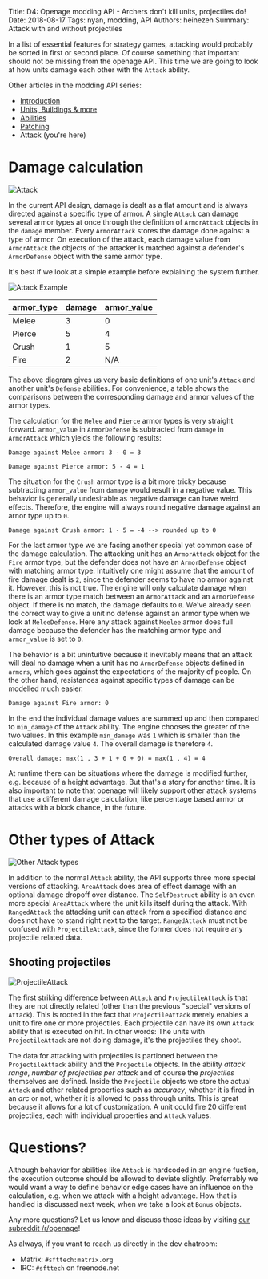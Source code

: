 Title: D4: Openage modding API - Archers don't kill units, projectiles do!
Date: 2018-08-17
Tags: nyan, modding, API
Authors: heinezen
Summary: Attack with and without projectiles

In a list of essential features for strategy games, attacking would probably be sorted in first or second place. Of course something that important should not be missing from the openage API. This time we are going to look at how units damage each other with the `Attack` ability.

Other articles in the modding API series:

* [Introduction]({filename}/blog/D0000-openage_mod_api_intro.md)
* [Units, Buildings & more]({filename}/blog/D0001-openage_mod_api_game_entity.md)
* [Abilities]({filename}/blog/D0002-openage_mod_api_ability.md)
* [Patching]({filename}/blog/D0003-openage_mod_api_patching.md)
* Attack (you're here)

# Damage calculation

![Attack]({filename}/images/D0004-attack-defense.png)

In the current API design, damage is dealt as a flat amount and is always directed against a specific type of armor. A single `Attack` can damage several armor types at once through the definition of `ArmorAttack` objects in the `damage` member. Every `ArmorAttack` stores the damage done against a type of armor. On execution of the attack, each damage value from `ArmorAttack` the objects of the attacker is matched against a defender's `ArmorDefense` object with the same armor type. 

It's best if we look at a simple example before explaining the system further.

![Attack Example]({filename}/images/D0004-attack-example.png)

**armor_type** | **damage** | **armor_value**
---------------|------------|----------------
Melee          | 3          | 0
Pierce         | 5          | 4
Crush          | 1          | 5
Fire           | 2          | N/A

The above diagram gives us very basic definitions of one unit's `Attack` and another unit's `Defense` abilities. For convenience, a table shows the comparisons between the corresponding damage and armor values of the armor types.

The calculation for the `Melee` and `Pierce` armor types is very straight forward. `armor_value` in `ArmorDefense` is subtracted from `damage` in `ArmorAttack` which yields the following results:

```
Damage against Melee armor: 3 - 0 = 3 
```

```
Damage against Pierce armor: 5 - 4 = 1
```

The situation for the `Crush` armor type is a bit more tricky because subtracting `armor_value` from `damage` would result in a negative value. This behavior is generally undesirable as negative damage can have weird effects. Therefore, the engine will always round negative damage against an arnor type up to `0`.

```
Damage against Crush armor: 1 - 5 = -4 --> rounded up to 0
```

For the last armor type we are facing another special yet common case of the damage calculation. The attacking unit has an `ArmorAttack` object for the `Fire` armor type, but the defender does not have an `ArmorDefense` object with matching armor type. Intuitively one might assume that the amount of fire damage dealt is `2`, since the defender seems to have no armor against it. However, this is not true. The engine will only calculate damage when there is an armor type match between an `ArmorAttack` and an `ArmorDefense` object. If there is no match, the damage defaults to `0`. We've already seen the correct way to give a unit no defense against an armor type when we look at `MeleeDefense`. Here any attack against `Meelee` armor does full damage because the defender has the matching armor type and `armor_value` is set to `0`.

The behavior is a bit unintuitive because it inevitably means that an attack will deal no damage when a unit has no `ArmorDefense` objects defined in `armors`, which goes against the expectations of the majority of people. On the other hand, resistances against specific types of damage can be modelled much easier.

```
Damage against Fire armor: 0
```

In the end the individual damage values are summed up and then compared to `min_damage` of the `Attack` ability. The engine chooses the greater of the two values. In this example `min_damage` was `1` which is smaller than the calculated damage value `4`. The overall damage is therefore `4`.

```
Overall damage: max(1 , 3 + 1 + 0 + 0) = max(1 , 4) = 4
```

At runtime there can be situations where the damage is modified further, e.g. because of a height advantage. But that's a story for another time. It is also important to note that openage will likely support other attack systems that use a different damage calculation, like percentage based armor or attacks with a block chance, in the future.

# Other types of Attack

![Other Attack types]({filename}/images/D0004-attack-special.png)

In addition to the normal `Attack` ability, the API supports three more special versions of attacking. `AreaAttack` does area of effect damage with an optional damage dropoff over distance. The `SelfDestruct` ability is an even more special `AreaAttack` where the unit kills itself during the attack. With `RangedAttack` the attacking unit can attack from a specified distance and does not have to stand right next to the target. `RangedAttack` must not be confused with `ProjectileAttack`, since the former does not require any projectile related data.

## Shooting projectiles

![ProjectileAttack]({filename}/images/D0004-attack-projectile.png)

The first striking difference between `Attack` and `ProjectileAttack` is that they are not directly related (other than the previous "special" versions of `Attack`). This is rooted in the fact that `ProjectileAttack` merely enables a unit to fire one or more projectiles. Each projectile can have its own `Attack` ability that is executed on hit. In other words: The units with `ProjectileAttack` are not doing damage, it's the projectiles they shoot.

The data for attacking with projectiles is partioned between the `ProjectileAttack` ability and the `Projectile` objects. In the ability *attack range*, *number of projectiles per attack* and of course the *projectiles* themselves are defined. Inside the `Projectile` objects we store the actual `Attack` and other related properties such as *accuracy*, whether it is fired in an *arc* or not, whether it is allowed to pass through units. This is great because it allows for a lot of customization. A unit could fire 20 different projectiles, each with individual properties and `Attack` values.

# Questions?

Although behavior for abilities like `Attack` is hardcoded in an engine fuction, the execution outcome should be allowed to deviate slightly. Preferrably we would want a way to define behavior edge cases have an influence on the calculation, e.g. when we attack with a height advantage. How that is handled is discussed next week, when we take a look at `Bonus` objects.

Any more questions? Let us know and discuss those ideas by visiting [our subreddit /r/openage](https://reddit.com/r/openage)!

As always, if you want to reach us directly in the dev chatroom:

* Matrix: `#sfttech:matrix.org`
* IRC: `#sfttech` on freenode.net

